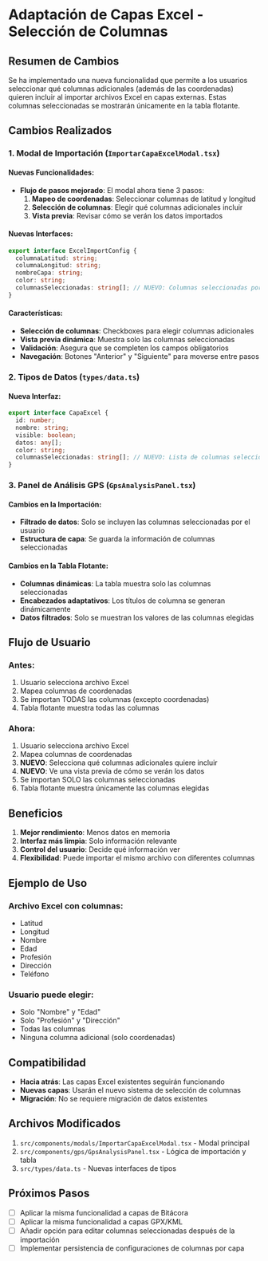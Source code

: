 # Adaptación de Capas Excel - Selección de Columnas

## Resumen de Cambios

Se ha implementado una nueva funcionalidad que permite a los usuarios seleccionar qué columnas adicionales (además de las coordenadas) quieren incluir al importar archivos Excel en capas externas. Estas columnas seleccionadas se mostrarán únicamente en la tabla flotante.

## Cambios Realizados

### 1. Modal de Importación (`ImportarCapaExcelModal.tsx`)

#### Nuevas Funcionalidades:
- **Flujo de pasos mejorado**: El modal ahora tiene 3 pasos:
  1. **Mapeo de coordenadas**: Seleccionar columnas de latitud y longitud
  2. **Selección de columnas**: Elegir qué columnas adicionales incluir
  3. **Vista previa**: Revisar cómo se verán los datos importados

#### Nuevas Interfaces:
```typescript
export interface ExcelImportConfig {
  columnaLatitud: string;
  columnaLongitud: string;
  nombreCapa: string;
  color: string;
  columnasSeleccionadas: string[]; // NUEVO: Columnas seleccionadas por el usuario
}
```

#### Características:
- **Selección de columnas**: Checkboxes para elegir columnas adicionales
- **Vista previa dinámica**: Muestra solo las columnas seleccionadas
- **Validación**: Asegura que se completen los campos obligatorios
- **Navegación**: Botones "Anterior" y "Siguiente" para moverse entre pasos

### 2. Tipos de Datos (`types/data.ts`)

#### Nueva Interfaz:
```typescript
export interface CapaExcel {
  id: number;
  nombre: string;
  visible: boolean;
  datos: any[];
  color: string;
  columnasSeleccionadas: string[]; // NUEVO: Lista de columnas seleccionadas
}
```

### 3. Panel de Análisis GPS (`GpsAnalysisPanel.tsx`)

#### Cambios en la Importación:
- **Filtrado de datos**: Solo se incluyen las columnas seleccionadas por el usuario
- **Estructura de capa**: Se guarda la información de columnas seleccionadas

#### Cambios en la Tabla Flotante:
- **Columnas dinámicas**: La tabla muestra solo las columnas seleccionadas
- **Encabezados adaptativos**: Los títulos de columna se generan dinámicamente
- **Datos filtrados**: Solo se muestran los valores de las columnas elegidas

## Flujo de Usuario

### Antes:
1. Usuario selecciona archivo Excel
2. Mapea columnas de coordenadas
3. Se importan TODAS las columnas (excepto coordenadas)
4. Tabla flotante muestra todas las columnas

### Ahora:
1. Usuario selecciona archivo Excel
2. Mapea columnas de coordenadas
3. **NUEVO**: Selecciona qué columnas adicionales quiere incluir
4. **NUEVO**: Ve una vista previa de cómo se verán los datos
5. Se importan SOLO las columnas seleccionadas
6. Tabla flotante muestra únicamente las columnas elegidas

## Beneficios

1. **Mejor rendimiento**: Menos datos en memoria
2. **Interfaz más limpia**: Solo información relevante
3. **Control del usuario**: Decide qué información ver
4. **Flexibilidad**: Puede importar el mismo archivo con diferentes columnas

## Ejemplo de Uso

### Archivo Excel con columnas:
- Latitud
- Longitud
- Nombre
- Edad
- Profesión
- Dirección
- Teléfono

### Usuario puede elegir:
- Solo "Nombre" y "Edad"
- Solo "Profesión" y "Dirección"
- Todas las columnas
- Ninguna columna adicional (solo coordenadas)

## Compatibilidad

- **Hacia atrás**: Las capas Excel existentes seguirán funcionando
- **Nuevas capas**: Usarán el nuevo sistema de selección de columnas
- **Migración**: No se requiere migración de datos existentes

## Archivos Modificados

1. `src/components/modals/ImportarCapaExcelModal.tsx` - Modal principal
2. `src/components/gps/GpsAnalysisPanel.tsx` - Lógica de importación y tabla
3. `src/types/data.ts` - Nuevas interfaces de tipos

## Próximos Pasos

- [ ] Aplicar la misma funcionalidad a capas de Bitácora
- [ ] Aplicar la misma funcionalidad a capas GPX/KML
- [ ] Añadir opción para editar columnas seleccionadas después de la importación
- [ ] Implementar persistencia de configuraciones de columnas por capa 